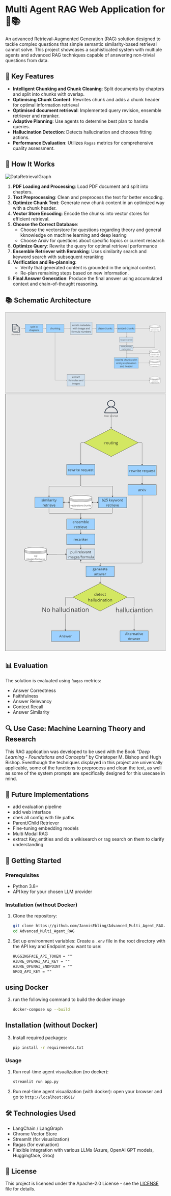 # Multi Agent RAG Web Application for  🧠📚

An advanced Retrieval-Augmented Generation (RAG) solution designed to tackle complex questions that simple semantic similarity-based retrieval cannot solve. This project showcases a sophisticated system with multiple agents and advanced RAG techniques capable of answering non-trivial questions from data.


## 🌟 Key Features

- **Intelligent Chunking and Chunk Cleaning**: Split documents by chapters and split into chunks with overlap.
- **Optimising Chunk Content**: Rewrites chunk and adds a chunk header for optimal information retrieval
- **Optimised document retrieval**: Implemented query revision, ensemble retriever and reranker.
- **Adaptive Planning**: Use agents to determine best plan to handle queries.
- **Hallucination Detection**: Detects hallucination and chooses fitting actions.
- **Performance Evaluation**: Utilizes `Ragas` metrics for comprehensive quality assessment.


## 🧠 How It Works
![DataRetrievalGraph](images/Retrieval_Graph.png)

1. **PDF Loading and Processing**: Load PDF document and split into chapters.
2. **Text Preprocessing**: Clean and preprocess the text for better encoding.
3. **Optimize Chunk Text**: Generate new chunk content in an optimized way with a chunk header.
4. **Vector Store Encoding**: Encode the chunks into vector stores for efficient retrieval.
5. **Choose the Correct Database**:
   - Choose the vectorstore for questions regarding theory and general kknowledge on machine learning and deep learing
   - Choose Arxiv for questions about specific topics or current research
6. **Optimize Query**: Rewrite the query for optimal retrieval performance
7. **Ensemble Retriever with Reranking**: Uses similarity search and keyword search with subsequent reranking
8. **Verification and Re-planning**:
   - Verify that generated content is grounded in the original context.
   - Re-plan remaining steps based on new information.
9. **Final Answer Generation**: Produce the final answer using accumulated context and chain-of-thought reasoning.

## 📚 Schematic Architecture

![DataIngestionPipeline](images/dataingestionpipeline.png)
![DataRetrievalPipeline](images/dataretrievalpipeline.png)

## 📊 Evaluation

The solution is evaluated using `Ragas` metrics:
- Answer Correctness
- Faithfulness
- Answer Relevancy
- Context Recall
- Answer Similarity

## 🔍 Use Case: Machine Learning Theory and Research

This RAG application was developed to be used with the Book *"Deep Learning - Foundations and Concepts"* by Christoper M. Bishop and Hugh Bishop. Eventhough the techniques displayed in this project are universally applicable, some of the functions to preprocess and clean the text, as well as some of the system prompts are specifically designed for this usecase in mind.

## 🌟 Future Implementations

- add evaluation pipeline
- add web interface
- chek all config with file paths
- Parent/Child Retriever
- Fine-tuning embedding models
- Multi Modal RAG
- extract Key_entities and do a wikisearch or rag search on them to clarify understanding

## 🚀 Getting Started

### Prerequisites

- Python 3.8+
- API key for your chosen LLM provider

### Installation (without Docker)

1. Clone the repository:
   ```sh
   git clone https://github.com/JannisEbling/Advanced_Multi_Agent_RAG.git
   cd Advanced_Multi_Agent_RAG
   ```
2. Set up environment variables:
   Create a `.env` file in the root directory with the API key and Endpoint you want to use: 
   ```
   HUGGINGFACE_API_TOKEN = ""
   AZURE_OPENAI_API_KEY = ""
   AZURE_OPENAI_ENDPOINT = ""
   GROQ_API_KEY = ""
   ```

## using Docker
3. run the following command to build the docker image
   ```sh
   docker-compose up --build
   ```

## Installation (without Docker)
3. Install required packages:
   ```sh
   pip install -r requirements.txt
   ```

### Usage
1. Run real-time agent visualization (no docker):
   ```sh
   streamlit run app.py
   ```

2. Run real-time agent visualization (with docker):
   open your browser and go to `http://localhost:8501/`

## 🛠️ Technologies Used

- LangChain / LangGraph
- Chrome Vector Store
- Streamlit (for visualization)
- Ragas (for evaluation)
- Flexible integration with various LLMs (Azure, OpenAI GPT models, Huggingface, Groq)

## 📄 License

This project is licensed under the Apache-2.0 License - see the [LICENSE](LICENSE) file for details.
